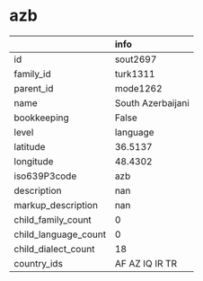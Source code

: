 # azb
|                      | info              |
|:---------------------|:------------------|
| id                   | sout2697          |
| family_id            | turk1311          |
| parent_id            | mode1262          |
| name                 | South Azerbaijani |
| bookkeeping          | False             |
| level                | language          |
| latitude             | 36.5137           |
| longitude            | 48.4302           |
| iso639P3code         | azb               |
| description          | nan               |
| markup_description   | nan               |
| child_family_count   | 0                 |
| child_language_count | 0                 |
| child_dialect_count  | 18                |
| country_ids          | AF AZ IQ IR TR    |